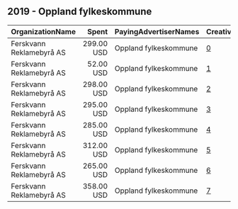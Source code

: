 ## 2019 - Oppland fylkeskommune 
|OrganizationName|Spent|PayingAdvertiserNames|CreativeUrls|Impressions|Genders|AgeBrackets|CountryCodes|BillingAddresses|CandidateBallotInformation|
|:---|---:|:---|:---|---:|:---|:---|:---|:---|:---|
|Ferskvann Reklamebyrå AS|299.00 USD|Oppland fylkeskommune|[0](https://www.snap.com/political-ads/asset/b97bec3cae472f2d76184d1114e5c204a8c9fc788e693d16cc337099b4f1c2d9?mediaType=mp4)|178,570||15-25|norway|"Stangeveien 111,Hamar,2321,NO"||
|Ferskvann Reklamebyrå AS|52.00 USD|Oppland fylkeskommune|[1](https://www.snap.com/political-ads/asset/c4204ab19435bb2486378bb567fb47f1b898ac713c29aed761e850adb3fe0128?mediaType=mp4)|28,659||15-25|norway|"Stangeveien 111,Hamar,2321,NO"||
|Ferskvann Reklamebyrå AS|298.00 USD|Oppland fylkeskommune|[2](https://www.snap.com/political-ads/asset/cc139e89f3f72837a18a923d88c6bd6199ea72bbeae9966422062697b1632cad?mediaType=mp4)|131,235||15-25|norway|"Stangeveien 111,Hamar,2321,NO"||
|Ferskvann Reklamebyrå AS|295.00 USD|Oppland fylkeskommune|[3](https://www.snap.com/political-ads/asset/b15f5b005417babd0cbc4526cc8226e805d3a92ecede3045c49f809c8b7b9db6?mediaType=mp4)|125,245|||norway|"Stangeveien 111,Hamar,2321,NO"||
|Ferskvann Reklamebyrå AS|285.00 USD|Oppland fylkeskommune|[4](https://www.snap.com/political-ads/asset/fdf69e907c9080b38f33f694022933bcdea1e58d5670e71f5f513eea71c31d43?mediaType=mp4)|156,493||15-25|norway|"Stangeveien 111,Hamar,2321,NO"||
|Ferskvann Reklamebyrå AS|312.00 USD|Oppland fylkeskommune|[5](https://www.snap.com/political-ads/asset/ce727bc99117bf5528a30901ecbc4cee3ca0cb33e9c26cc3b0664d124bda77d9?mediaType=mp4)|194,358||15-25|norway|"Stangeveien 111,Hamar,2321,NO"||
|Ferskvann Reklamebyrå AS|265.00 USD|Oppland fylkeskommune|[6](https://www.snap.com/political-ads/asset/dfc49df9d9a300a5d43cd31774ad4caab6e33c713d03aa27c987fec42d61c437?mediaType=mp4)|105,972|||norway|"Stangeveien 111,Hamar,2321,NO"||
|Ferskvann Reklamebyrå AS|358.00 USD|Oppland fylkeskommune|[7](https://www.snap.com/political-ads/asset/7bc95aec4b65a160fbc3f9d8bafee5423e7246c68187fbbd7c2e8a555bf0ed9d?mediaType=mp4)|157,639|||norway|"Stangeveien 111,Hamar,2321,NO"||
